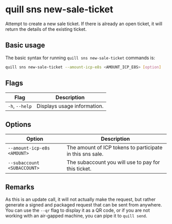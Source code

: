 # quill sns new-sale-ticket

Attempt to create a new sale ticket. If there is already an open ticket, it will return the details of the existing ticket.


## Basic usage

The basic syntax for running `quill sns new-sale-ticket` commands is:

```bash
quill sns new-sale-ticket --amount-icp-e8s <AMOUNT_ICP_E8S> [option]
```

## Flags

| Flag           | Description                 |
|----------------|-----------------------------|
| `-h`, `--help` | Displays usage information. |

## Options

| Option                      | Description                                               |
|-----------------------------|-----------------------------------------------------------|
| `--amount-icp-e8s <AMOUNT>` | The amount of ICP tokens to participate in this sns sale. |
| `--subaccount <SUBACCOUNT>` | The subaccount you will use to pay for this ticket.       |

## Remarks

As this is an update call, it will not actually make the request, but rather generate a signed and packaged request that can be sent from anywhere. You can use the `--qr` flag to display it as a QR code, or if you are not working with an air-gapped machine, you can pipe it to `quill send`.
